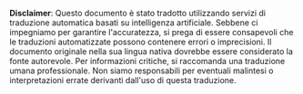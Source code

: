 

**Disclaimer**:
Questo documento è stato tradotto utilizzando servizi di traduzione automatica basati su intelligenza artificiale. Sebbene ci impegniamo per garantire l'accuratezza, si prega di essere consapevoli che le traduzioni automatizzate possono contenere errori o imprecisioni. Il documento originale nella sua lingua nativa dovrebbe essere considerato la fonte autorevole. Per informazioni critiche, si raccomanda una traduzione umana professionale. Non siamo responsabili per eventuali malintesi o interpretazioni errate derivanti dall'uso di questa traduzione.